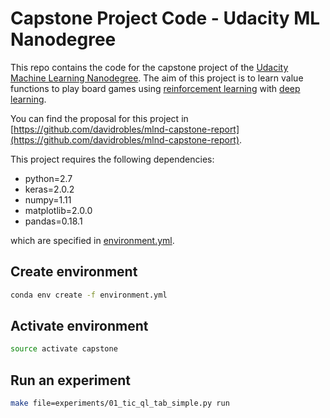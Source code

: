 # Capstone Project Code - Udacity ML Nanodegree

This repo contains the code for the capstone project of the [Udacity Machine Learning Nanodegree](https://www.udacity.com/course/machine-learning-engineer-nanodegree--nd009). The aim of this project is to learn
value functions to play board games using [reinforcement learning](https://en.wikipedia.org/wiki/Reinforcement_learning) with [deep learning](https://en.wikipedia.org/wiki/Deep_learning).

You can find the proposal for this project in [https://github.com/davidrobles/mlnd-capstone-report](https://github.com/davidrobles/mlnd-capstone-report).

This project requires the following dependencies:

- python=2.7
- keras=2.0.2
- numpy=1.11
- matplotlib=2.0.0
- pandas=0.18.1

which are specified in [environment.yml](../master/environment.yml).

## Create environment
```bash
conda env create -f environment.yml
```

## Activate environment
```bash
source activate capstone
```

## Run an experiment

```bash
make file=experiments/01_tic_ql_tab_simple.py run
```
